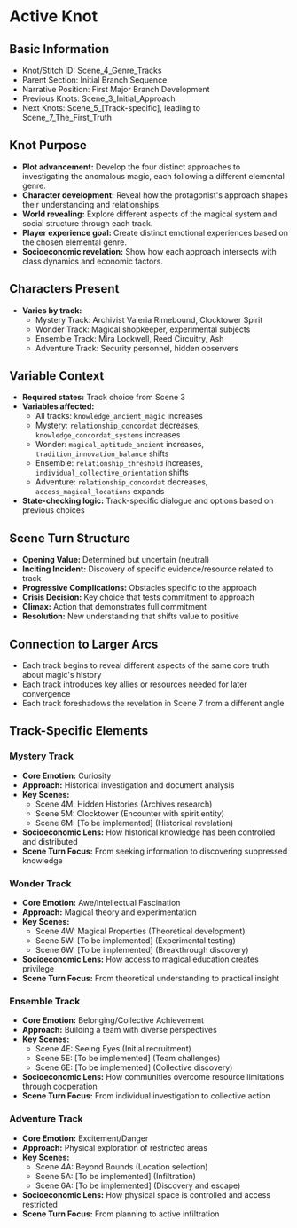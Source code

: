 # Active Knot

## Basic Information
- Knot/Stitch ID: Scene_4_Genre_Tracks
- Parent Section: Initial Branch Sequence
- Narrative Position: First Major Branch Development
- Previous Knots: Scene_3_Initial_Approach
- Next Knots: Scene_5_[Track-specific], leading to Scene_7_The_First_Truth

## Knot Purpose
- **Plot advancement:** Develop the four distinct approaches to investigating the anomalous magic, each following a different elemental genre.
- **Character development:** Reveal how the protagonist's approach shapes their understanding and relationships.
- **World revealing:** Explore different aspects of the magical system and social structure through each track.
- **Player experience goal:** Create distinct emotional experiences based on the chosen elemental genre.
- **Socioeconomic revelation:** Show how each approach intersects with class dynamics and economic factors.

## Characters Present
- **Varies by track:**
  - Mystery Track: Archivist Valeria Rimebound, Clocktower Spirit
  - Wonder Track: Magical shopkeeper, experimental subjects
  - Ensemble Track: Mira Lockwell, Reed Circuitry, Ash
  - Adventure Track: Security personnel, hidden observers

## Variable Context
- **Required states:** Track choice from Scene 3
- **Variables affected:** 
  - All tracks: `knowledge_ancient_magic` increases
  - Mystery: `relationship_concordat` decreases, `knowledge_concordat_systems` increases
  - Wonder: `magical_aptitude_ancient` increases, `tradition_innovation_balance` shifts
  - Ensemble: `relationship_threshold` increases, `individual_collective_orientation` shifts
  - Adventure: `relationship_concordat` decreases, `access_magical_locations` expands
- **State-checking logic:** Track-specific dialogue and options based on previous choices

## Scene Turn Structure
- **Opening Value:** Determined but uncertain (neutral)
- **Inciting Incident:** Discovery of specific evidence/resource related to track
- **Progressive Complications:** Obstacles specific to the approach
- **Crisis Decision:** Key choice that tests commitment to approach
- **Climax:** Action that demonstrates full commitment
- **Resolution:** New understanding that shifts value to positive

## Connection to Larger Arcs
- Each track begins to reveal different aspects of the same core truth about magic's history
- Each track introduces key allies or resources needed for later convergence
- Each track foreshadows the revelation in Scene 7 from a different angle

## Track-Specific Elements

### Mystery Track
- **Core Emotion:** Curiosity
- **Approach:** Historical investigation and document analysis
- **Key Scenes:** 
  - Scene 4M: Hidden Histories (Archives research)
  - Scene 5M: Clocktower (Encounter with spirit entity)
  - Scene 6M: [To be implemented] (Historical revelation)
- **Socioeconomic Lens:** How historical knowledge has been controlled and distributed
- **Scene Turn Focus:** From seeking information to discovering suppressed knowledge

### Wonder Track
- **Core Emotion:** Awe/Intellectual Fascination
- **Approach:** Magical theory and experimentation
- **Key Scenes:**
  - Scene 4W: Magical Properties (Theoretical development)
  - Scene 5W: [To be implemented] (Experimental testing)
  - Scene 6W: [To be implemented] (Breakthrough discovery)
- **Socioeconomic Lens:** How access to magical education creates privilege
- **Scene Turn Focus:** From theoretical understanding to practical insight

### Ensemble Track
- **Core Emotion:** Belonging/Collective Achievement
- **Approach:** Building a team with diverse perspectives
- **Key Scenes:**
  - Scene 4E: Seeing Eyes (Initial recruitment)
  - Scene 5E: [To be implemented] (Team challenges)
  - Scene 6E: [To be implemented] (Collective discovery)
- **Socioeconomic Lens:** How communities overcome resource limitations through cooperation
- **Scene Turn Focus:** From individual investigation to collective action

### Adventure Track
- **Core Emotion:** Excitement/Danger
- **Approach:** Physical exploration of restricted areas
- **Key Scenes:**
  - Scene 4A: Beyond Bounds (Location selection)
  - Scene 5A: [To be implemented] (Infiltration)
  - Scene 6A: [To be implemented] (Discovery and escape)
- **Socioeconomic Lens:** How physical space is controlled and access restricted
- **Scene Turn Focus:** From planning to active infiltration
